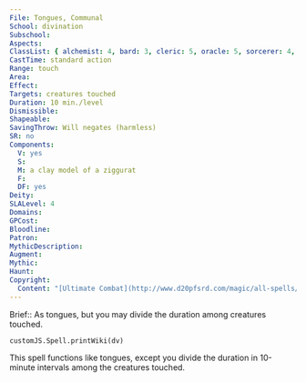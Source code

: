 ```yaml
---
File: Tongues, Communal
School: divination
Subschool: 
Aspects: 
ClassList: { alchemist: 4, bard: 3, cleric: 5, oracle: 5, sorcerer: 4, wizard: 4, summoner: 4, unchained summoner: 4, witch: 4, psychic: 4, mesmerist: 3 }
CastTime: standard action
Range: touch
Area: 
Effect: 
Targets: creatures touched
Duration: 10 min./level
Dismissible: 
Shapeable: 
SavingThrow: Will negates (harmless)
SR: no
Components:
  V: yes
  S: 
  M: a clay model of a ziggurat
  F: 
  DF: yes
Deity: 
SLALevel: 4
Domains: 
GPCost: 
Bloodline: 
Patron: 
MythicDescription: 
Augment: 
Mythic: 
Haunt: 
Copyright:
  Content: "[Ultimate Combat](http://www.d20pfsrd.com/magic/all-spells/t/tongues#TOC-Tongues-Communal)"
---
```

Brief:: As tongues, but you may divide the duration among creatures touched.

```dataviewjs
customJS.Spell.printWiki(dv)
```

This spell functions like tongues, except you divide the duration in 10-minute intervals among the creatures touched.
